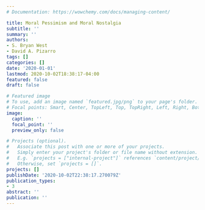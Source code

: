 ```yaml
---
# Documentation: https://wowchemy.com/docs/managing-content/

title: Moral Pessimism and Moral Nostalgia
subtitle: ''
summary: ''
authors:
- S. Bryan West
- David A. Pizarro
tags: []
categories: []
date: '2020-01-01'
lastmod: 2020-10-02T18:38:17-04:00
featured: false
draft: false

# Featured image
# To use, add an image named `featured.jpg/png` to your page's folder.
# Focal points: Smart, Center, TopLeft, Top, TopRight, Left, Right, BottomLeft, Bottom, BottomRight.
image:
  caption: ''
  focal_point: ''
  preview_only: false

# Projects (optional).
#   Associate this post with one or more of your projects.
#   Simply enter your project's folder or file name without extension.
#   E.g. `projects = ["internal-project"]` references `content/project/deep-learning/index.md`.
#   Otherwise, set `projects = []`.
projects: []
publishDate: '2020-10-02T22:38:17.270079Z'
publication_types:
- 3
abstract: ''
publication: ''
---
```

